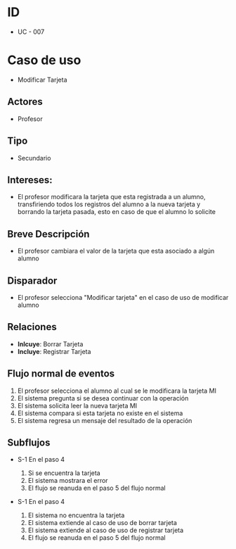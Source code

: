 # ID
- UC - 007
  
# Caso de uso
- Modificar Tarjeta
   
## Actores
- Profesor
    
## Tipo 
- Secundario
   
## Intereses:
- El profesor modificara la tarjeta que esta registrada a un alumno, transfiriendo todos los registros del alumno a la nueva tarjeta
 y borrando la tarjeta pasada, esto en caso de que el alumno lo solicite
  
## Breve Descripción
- El profesor cambiara el valor de la tarjeta que esta asociado a algún alumno

## Disparador
- El profesor selecciona "Modificar tarjeta" en el caso de uso de modificar alumno

## Relaciones
- **Inlcuye**: Borrar Tarjeta
- **Incluye**: Registrar Tarjeta

## Flujo normal de eventos
1. El profesor selecciona el alumno al cual se le modificara la tarjeta MI
2. El sistema pregunta si se desea continuar con la operación
3. El sistema solicita leer la nueva tarjeta MI
4. El sistema compara si esta tarjeta no existe en el sistema
5. El sistema regresa un mensaje del resultado de la operación
   
## Subflujos

- S-1 En el paso 4
    1. Si se encuentra la tarjeta 
    2. El sistema mostrara el error
    3. El flujo se reanuda en el paso 5 del flujo normal

- S-1 En el paso 4
    1. El sistema no encuentra la tarjeta
    2. El sistema extiende al caso de uso de borrar tarjeta
    3. El sistema extiende al caso de uso de registrar tarjeta
    4. El flujo se reanuda en el paso 5 del flujo normal

